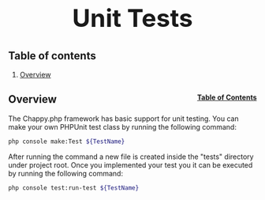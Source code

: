 <h1 style="font-size: 50px; text-align: center;">Unit Tests</h1>

## Table of contents
1. [Overview](#overview)

## Overview <a id="overview"></a><span style="float: right; font-size: 14px;">[Table of Contents](#table-of-contents)</span>
The Chappy.php framework has basic support for unit testing.  You can make your own PHPUnit test class by running the following command:

```sh
php console make:Test ${TestName}
```

After running the command a new file is created inside the "tests" directory under project root.  Once you implemented your test you it can be executed by running the following command:
```sh
php console test:run-test ${TestName}
```